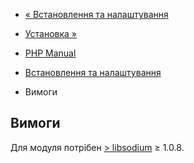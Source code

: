 - [« Встановлення та налаштування](sodium.setup.md)
- [Установка »](sodium.installation.md)

- [PHP Manual](index.md)
- [Встановлення та налаштування](sodium.setup.md)
- Вимоги

## Вимоги

Для модуля потрібен [> libsodium](https://libsodium.org/) ≥ 1.0.8.
